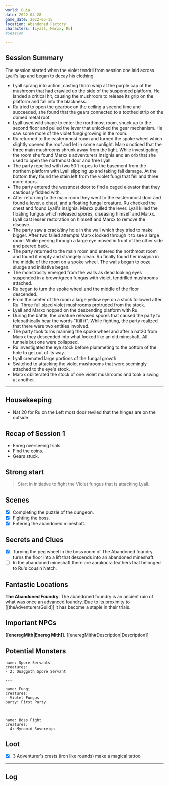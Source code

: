 ```yaml
--- 
world: Guia 
date: 2022-04-28 
game_date: 2022-05-15
location: Abandoned Factory
characters: [Lyall, Marxx, Ru] 
#Session

--- 
```


## Session Summary 

The session started when the violet tendril from session one laid across Lyall's lap and began to decay his clothing. 
- Lyall sprang into action, casting thorn whip at the purple cap of the mushroom that had crawled up the side of the suspended platform. He landed a critical hit, causing the mushroom to release its grip on the platform and fall into the blackness. 
- Ru tried to open the gearbox on the ceiling a second time and succeeded, she found that the gears connected to a toothed strip on the domed metal roof. 
- Lyall used wild shape to enter the northmost room, snuck up to the second floor and pulled the lever that unlocked the gear mechanism. He saw some more of the violet fungi growing in the room. 
- Ru returned to the easternmost room and turned the spoke wheel which slightly opened the roof and let in some sunlight. Marxx noticed that the three main mushrooms shrunk away from the light. While investigating the room she found Marxx's adventurers insignia and an orb that she used to open the northmost door and free Lyall. 
- The party repelled with two 50ft ropes to the basement from the northern platform with Lyall slipping up and taking fall damage. At the bottom they found the stain left from the violet fungi that fell and three more doors. 
- The party entered the westmost door to find a caged elevator that they cautiously fiddled with. 
- After returning to the main room they went to the easternmost door and found a lever, a chest, and a floating fungal creature. Ru checked the chest and found Lyall's insignia. Marxx pulled the lever. Lyall killed the floating fungus which released spores, diseasing himself and Marxx. Lyall cast lesser restoration on himself and Marxx to remove the disease. 
- The party saw a crack/tiny hole in the wall which they tried to make bigger. After two failed attempts Marxx looked through it to see a large room. While peering through a large eye moved in front of the other side and peered back. 
- The party returned to the main room and entered the northmost room and found it empty and strangely clean. Ru finally found her insignia in the middle of the room on a spoke wheel. The walls began to ooze sludge and initiative began. 
- The monstrosity emerged from the walls as dead looking eyes suspended in a brown/green fungus with violet, tendrilled mushrooms attached. 
- Ru began to turn the spoke wheel and the middle of the floor descended.
- From the center of the room a large yellow eye on a stock followed after Ru. Three full sized violet mushrooms protruded from the stock. 
- Lyall and Marxx hopped on the descending platform with Ru.
- During the battle, the creature released spores that caused the party to telepathically hear the words "Kill it". While fighting, the party realized that there were two entities involved.
- The party took turns manning the spoke wheel and after a nat20 from Marxx they descended into what looked like an old mineshaft. All tunnels but one were collapsed.
- Ru investigated the eye stock before plummeting to the bottom of the hole to get out of its way.
- Lyall cremated large portions of the fungal growth.
- Switched to attacking the violet mushrooms that were seemingly attached to the eye's stock.
- Marxx obliterated the stock of one violet mushrooms and took a swing at another.

--- 
## Housekeeping 
- Nat 20 for Ru on the Left most door reviled that the hinges are on the outside.
## Recap of Session 1

- Enreg overseeing trials.
- Find the coins.
- Gears stuck.

## Strong start 
> Start in initiative to fight the Violet fungus that is attacking Lyall. 

## Scenes 
- [x] Completing the puzzle of the dungeon.
- [x] Fighting the boss.
- [x] Entering the abandoned mineshaft.

## Secrets and Clues 
- [x] Turning the peg wheel in the boss room of The Abandoned foundry turns the floor into a lift that descends into an abandoned mineshaft.
- [ ] In the abandoned mineshaft there are aarakocra feathers that belonged to Ru's cousin Natch.

## Fantastic Locations
**The Abandoned Foundry**: The abandoned foundry is an ancient ruin of what was once an advanced foundry. Due to its proximity to [[theAdventurersGuild]] it has become a staple in their trials.

## Important NPCs
**[[eneregMith|Enereg Mith]].** [[eneregMith#Description|Description]]

## Potential Monsters
```encounter-table
name: Spore Servants
creatures:
- 2: Quaggoth Spore Servant

---

name: Fungi
creatures: 
- Violet Fungus
party: First Party

---

name: Boss Fight
creatures:
- 4: Myconid Sovereign

```



## Loot 
- [x] 3 Adventurer's crests (iron like rounds) make a magical tattoo

--- 

## Log